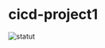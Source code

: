 # cicd-project1

![statut](https://github.com/edkel20/cicd/projet1/actions/workflows/main.yml/badge.svg)
